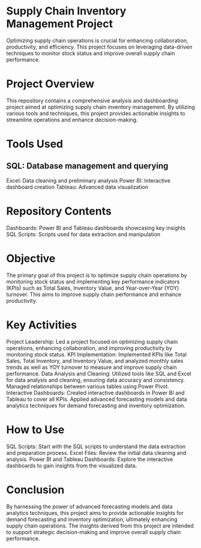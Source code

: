 # Supply Chain Inventory Management Project
Optimizing supply chain operations is crucial for enhancing collaboration, productivity, and efficiency. This project focuses on leveraging data-driven techniques to monitor stock status and improve overall supply chain performance.

# Project Overview
This repository contains a comprehensive analysis and dashboarding project aimed at optimizing supply chain inventory management. By utilizing various tools and techniques, this project provides actionable insights to streamline operations and enhance decision-making.

# Tools Used
## SQL: Database management and querying
Excel: Data cleaning and preliminary analysis
Power BI: Interactive dashboard creation
Tableau: Advanced data visualization

# Repository Contents
Dashboards: Power BI and Tableau dashboards showcasing key insights
SQL Scripts: Scripts used for data extraction and manipulation

# Objective
The primary goal of this project is to optimize supply chain operations by monitoring stock status and implementing key performance indicators (KPIs) such as Total Sales, Inventory Value, and Year-over-Year (YOY) turnover. This aims to improve supply chain performance and enhance productivity.

# Key Activities
Project Leadership: Led a project focused on optimizing supply chain operations, enhancing collaboration, and improving productivity by monitoring stock status.
KPI Implementation: Implemented KPIs like Total Sales, Total Inventory, and Inventory Value, and analyzed monthly sales trends as well as YOY turnover to measure and improve supply chain performance.
Data Analysis and Cleaning: Utilized tools like SQL and Excel for data analysis and cleaning, ensuring data accuracy and consistency. Managed relationships between various tables using Power Pivot.
Interactive Dashboards: Created interactive dashboards in Power BI and Tableau to cover all KPIs. Applied advanced forecasting models and data analytics techniques for demand forecasting and inventory optimization.

# How to Use
SQL Scripts: Start with the SQL scripts to understand the data extraction and preparation process.
Excel Files: Review the initial data cleaning and analysis.
Power BI and Tableau Dashboards: Explore the interactive dashboards to gain insights from the visualized data.

# Conclusion
By harnessing the power of advanced forecasting models and data analytics techniques, this project aims to provide actionable insights for demand forecasting and inventory optimization, ultimately enhancing supply chain operations. The insights derived from this project are intended to support strategic decision-making and improve overall supply chain performance.
